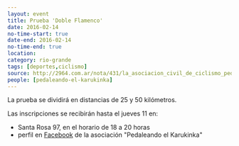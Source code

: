 ```yaml
---
layout: event 
title: Prueba 'Doble Flamenco'
date: 2016-02-14
no-time-start: true
date-end: 2016-02-14
no-time-end: true
location: 
category: rio-grande
tags: [deportes,ciclismo]
source: http://2964.com.ar/nota/431/la_asociacion_civil_de_ciclismo_pedaleando_el_karukinka_hizo_su_presentacion_oficial
people: [pedaleando-el-karukinka]
---
```


La prueba se dividirá en distancias de 25 y 50 kilómetros.

Las inscripciones se recibirán hasta el jueves 11 en:

- Santa Rosa 97, en el horario de 18 a 20 horas
- perfil en [Facebook](https://www.facebook.com/Pedaleando-el-karukinka-206008543082302/) de la asociación "Pedaleando el Karukinka"